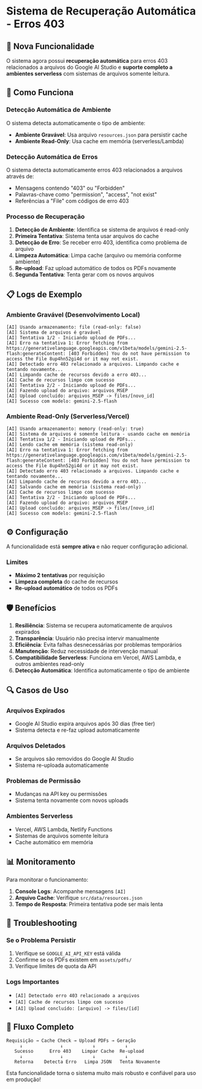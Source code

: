 # Sistema de Recuperação Automática - Erros 403

## 🚀 Nova Funcionalidade

O sistema agora possui **recuperação automática** para erros 403 relacionados a arquivos do Google AI Studio e **suporte completo a ambientes serverless** com sistemas de arquivos somente leitura.

## 🔧 Como Funciona

### Detecção Automática de Ambiente
O sistema detecta automaticamente o tipo de ambiente:
- **Ambiente Gravável**: Usa arquivo `resources.json` para persistir cache
- **Ambiente Read-Only**: Usa cache em memória (serverless/Lambda)

### Detecção Automática de Erros
O sistema detecta automaticamente erros 403 relacionados a arquivos através de:
- Mensagens contendo "403" ou "Forbidden"
- Palavras-chave como "permission", "access", "not exist"
- Referências a "File" com códigos de erro 403

### Processo de Recuperação
1. **Detecção de Ambiente**: Identifica se sistema de arquivos é read-only
2. **Primeira Tentativa**: Sistema tenta usar arquivos do cache
3. **Detecção de Erro**: Se receber erro 403, identifica como problema de arquivo
4. **Limpeza Automática**: Limpa cache (arquivo ou memória conforme ambiente)
5. **Re-upload**: Faz upload automático de todos os PDFs novamente
6. **Segunda Tentativa**: Tenta gerar com os novos arquivos

## 📋 Logs de Exemplo

### Ambiente Gravável (Desenvolvimento Local)
```
[AI] Usando armazenamento: file (read-only: false)
[AI] Sistema de arquivos é gravável
[AI] Tentativa 1/2 - Iniciando upload de PDFs...
[AI] Erro na tentativa 1: Error fetching from https://generativelanguage.googleapis.com/v1beta/models/gemini-2.5-flash:generateContent: [403 Forbidden] You do not have permission to access the File 8up4hn52gi4d or it may not exist.
[AI] Detectado erro 403 relacionado a arquivos. Limpando cache e tentando novamente...
[AI] Limpando cache de recursos devido a erro 403...
[AI] Cache de recursos limpo com sucesso
[AI] Tentativa 2/2 - Iniciando upload de PDFs...
[AI] Fazendo upload do arquivo: arquivos_MSEP
[AI] Upload concluído: arquivos_MSEP -> files/[novo_id]
[AI] Sucesso com modelo: gemini-2.5-flash
```

### Ambiente Read-Only (Serverless/Vercel)
```
[AI] Usando armazenamento: memory (read-only: true)
[AI] Sistema de arquivos é somente leitura - usando cache em memória
[AI] Tentativa 1/2 - Iniciando upload de PDFs...
[AI] Lendo cache em memória (sistema read-only)
[AI] Erro na tentativa 1: Error fetching from https://generativelanguage.googleapis.com/v1beta/models/gemini-2.5-flash:generateContent: [403 Forbidden] You do not have permission to access the File 8up4hn52gi4d or it may not exist.
[AI] Detectado erro 403 relacionado a arquivos. Limpando cache e tentando novamente...
[AI] Limpando cache de recursos devido a erro 403...
[AI] Salvando cache em memória (sistema read-only)
[AI] Cache de recursos limpo com sucesso
[AI] Tentativa 2/2 - Iniciando upload de PDFs...
[AI] Fazendo upload do arquivo: arquivos_MSEP
[AI] Upload concluído: arquivos_MSEP -> files/[novo_id]
[AI] Sucesso com modelo: gemini-2.5-flash
```

## ⚙️ Configuração

A funcionalidade está **sempre ativa** e não requer configuração adicional.

### Limites
- **Máximo 2 tentativas** por requisição
- **Limpeza completa** do cache de recursos
- **Re-upload automático** de todos os PDFs

## 🛡️ Benefícios

1. **Resiliência**: Sistema se recupera automaticamente de arquivos expirados
2. **Transparência**: Usuário não precisa intervir manualmente
3. **Eficiência**: Evita falhas desnecessárias por problemas temporários
4. **Manutenção**: Reduz necessidade de intervenção manual
5. **Compatibilidade Serverless**: Funciona em Vercel, AWS Lambda, e outros ambientes read-only
6. **Detecção Automática**: Identifica automaticamente o tipo de ambiente

## 🔍 Casos de Uso

### Arquivos Expirados
- Google AI Studio expira arquivos após 30 dias (free tier)
- Sistema detecta e re-faz upload automaticamente

### Arquivos Deletados
- Se arquivos são removidos do Google AI Studio
- Sistema re-uploada automaticamente

### Problemas de Permissão
- Mudanças na API key ou permissões
- Sistema tenta novamente com novos uploads

### Ambientes Serverless
- Vercel, AWS Lambda, Netlify Functions
- Sistemas de arquivos somente leitura
- Cache automático em memória

## 📊 Monitoramento

Para monitorar o funcionamento:
1. **Console Logs**: Acompanhe mensagens `[AI]`
2. **Arquivo Cache**: Verifique `src/data/resources.json`
3. **Tempo de Resposta**: Primeira tentativa pode ser mais lenta

## 🚨 Troubleshooting

### Se o Problema Persistir
1. Verifique se `GOOGLE_AI_API_KEY` está válida
2. Confirme se os PDFs existem em `assets/pdfs/`
3. Verifique limites de quota da API

### Logs Importantes
- `[AI] Detectado erro 403 relacionado a arquivos`
- `[AI] Cache de recursos limpo com sucesso`
- `[AI] Upload concluído: [arquivo] -> files/[id]`

## 🔄 Fluxo Completo

```
Requisição → Cache Check → Upload PDFs → Geração
     ↓              ↓           ↓           ↓
   Sucesso      Erro 403    Limpar Cache  Re-upload
     ↓              ↓           ↓           ↓
   Retorna    Detecta Erro   Limpa JSON   Tenta Novamente
```

Esta funcionalidade torna o sistema muito mais robusto e confiável para uso em produção!
